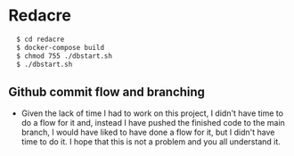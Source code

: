 # Redacre


```bash 
  $ cd redacre
  $ docker-compose build
  $ chmod 755 ./dbstart.sh
  $ ./dbstart.sh
```

## Github commit flow and branching
- Given the lack of time I had to work on this project, I didn't have time to do a flow for it and, instead I have pushed the finished code to the main branch, I would have liked to have done a flow for it, but I didn't have time to do it. I hope that this is not a problem and you all understand it.